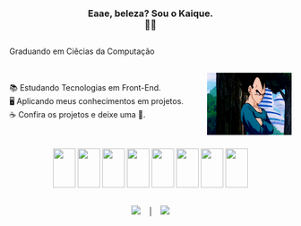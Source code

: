 
### <p align="center">Eaae, beleza? Sou o Kaique.<br> ✌🏻</p>

##

<p> Graduando em Ciêcias da Computação </p>

##
<img align="right" height="111" width="151" src="https://github.com/kiqprado/kiqprado/blob/6d2d8b53adca129e4f035bd36fef3d1ad2ce9a40/giphy.gif"/>
<br>
📚 Estudando Tecnologias em Front-End.<br>
🖥️ Aplicando meus conhecimentos em projetos.<br>
☕ Confira os projetos e deixe uma 🌟.

 
##

<div align="center" style="display: inline_block"><br>
  <img height="70" width="40" src="https://cdn.jsdelivr.net/gh/devicons/devicon/icons/html5/html5-original.svg" />
  <img height="70" width="40" src="https://cdn.jsdelivr.net/gh/devicons/devicon/icons/css3/css3-original.svg" />
  <img height="70" width="40" src="https://cdn.jsdelivr.net/gh/devicons/devicon/icons/figma/figma-original.svg" />
  <img height="70" width="40" src="https://cdn.jsdelivr.net/gh/devicons/devicon/icons/behance/behance-original.svg" />
  <img height="70" width="40" src="https://cdn.jsdelivr.net/gh/devicons/devicon/icons/javascript/javascript-original.svg" />
  <img height="70" width="40" src="https://cdn.jsdelivr.net/gh/devicons/devicon/icons/react/react-original.svg" />
 <img height="70" width="40" src="https://cdn.jsdelivr.net/gh/devicons/devicon/icons/css3/nodejs-original.svg" />
  <img height="70" width="40" src="https://cdn.jsdelivr.net/gh/devicons/devicon/icons/typescript/typescript-original.svg" />
</div>

##

<div align="center">
  <a href="https://www.linkedin.com/in/kaiqueprado/" target="_blank"><img src="https://img.shields.io/badge/LinkedIn-0077B5?style=for-the-badge&logo=linkedin&logoColor=white" target="_blank"></a>
  &nbsp;&nbsp;&nbsp;|&nbsp;&nbsp;&nbsp;
  <a href="https://www.instagram.com/kiqprado/" target="_blank"><img src="https://img.shields.io/badge/Instagram-E4405F?style=for-the-badge&logo=instagram&logoColor=white" target="_blank"></a>
 </div>
